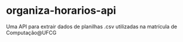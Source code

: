 # organiza-horarios-api
Uma API para extrair dados de planilhas .csv utilizadas na matrícula de Computação@UFCG
